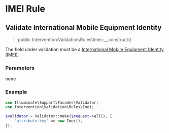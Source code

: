 # IMEI Rule
## Validate International Mobile Equipment Identity 

> public Intervention\Validation\Rules\Imei::__construct()

The field under validation must be a [International Mobile Equipment Identity](https://en.wikipedia.org/wiki/International_Mobile_Equipment_Identity) (IMEI).

### Parameters

none

### Example

```php
use Illuminate\Support\Facades\Validator;
use Intervention\Validation\Rules\Imei;

$validator = Validator::make($request->all(), [
    'attribute-key' => new Imei(),
]);
```
